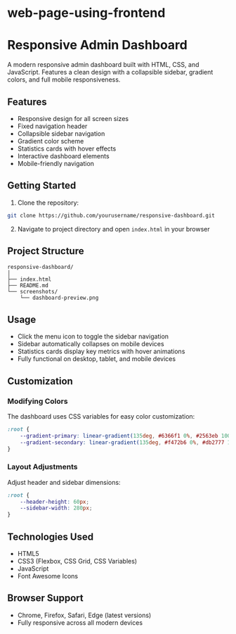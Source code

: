 # web-page-using-frontend

# Responsive Admin Dashboard

A modern responsive admin dashboard built with HTML, CSS, and JavaScript. Features a clean design with a collapsible sidebar, gradient colors, and full mobile responsiveness.

## Features

- Responsive design for all screen sizes
- Fixed navigation header
- Collapsible sidebar navigation
- Gradient color scheme
- Statistics cards with hover effects
- Interactive dashboard elements
- Mobile-friendly navigation

## Getting Started

1. Clone the repository:
```bash
git clone https://github.com/yourusername/responsive-dashboard.git
```

2. Navigate to project directory and open `index.html` in your browser

## Project Structure

```
responsive-dashboard/
│
├── index.html
├── README.md
└── screenshots/
    └── dashboard-preview.png
```

## Usage

- Click the menu icon to toggle the sidebar navigation
- Sidebar automatically collapses on mobile devices
- Statistics cards display key metrics with hover animations
- Fully functional on desktop, tablet, and mobile devices

## Customization

### Modifying Colors
The dashboard uses CSS variables for easy color customization:

```css
:root {
    --gradient-primary: linear-gradient(135deg, #6366f1 0%, #2563eb 100%);
    --gradient-secondary: linear-gradient(135deg, #f472b6 0%, #db2777 100%);
}
```

### Layout Adjustments
Adjust header and sidebar dimensions:

```css
:root {
    --header-height: 60px;
    --sidebar-width: 280px;
}
```

## Technologies Used

- HTML5
- CSS3 (Flexbox, CSS Grid, CSS Variables)
- JavaScript
- Font Awesome Icons

## Browser Support

- Chrome, Firefox, Safari, Edge (latest versions)
- Fully responsive across all modern devices

